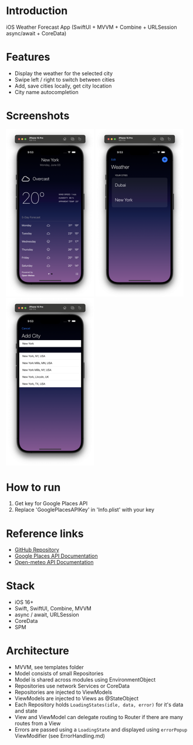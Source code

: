 # Introduction

iOS Weather Forecast App (SwiftUI + MVVM + Combine + URLSession async/await + CoreData)

# Features

- Display the weather for the selected city
- Swipe left / right to switch between cities
- Add, save cities locally, get city location
- City name autocompletion

# Screenshots

<p float="left">
  <img src="/Screenshots/1.png" width="240" />
  <img src="/Screenshots/2.png" width="240" /> 
  <img src="/Screenshots/3.png" width="240" />
</p>

# How to run

1. Get key for Google Places API
2. Replace 'GooglePlacesAPIKey' in 'Info.plist' with your key

# Reference links

- [GitHub Repository](https://github.com/wzbozon/WeatherForecast)
- [Google Places API Documentation](https://developers.google.com/maps/documentation/places/web-service?hl=en)
- [Open-meteo API Documentation](https://open-meteo.com/en/docs)

# Stack

- iOS 16+
- Swift, SwiftUI, Combine, MVVM
- async / await, URLSession
- CoreData
- SPM

# Architecture

- MVVM, see templates folder
- Model consists of small Repositories
- Model is shared across modules using EnvironmentObject
- Repositories use network Services or CoreData
- Repositories are injected to ViewModels
- ViewModels are injected to Views as @StateObject
- Each Repository holds `LoadingStates(idle, data, error)` for it's data and state
- View and ViewModel can delegate routing to Router if there are many routes from a View
- Errors are passed using a `LoadingState` and displayed using `errorPopup` ViewModifier (see ErrorHandling.md)

